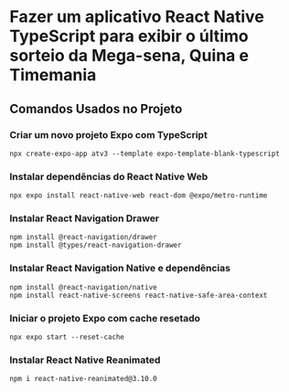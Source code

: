 # Fazer um aplicativo React Native TypeScript para exibir o último sorteio da Mega-sena, Quina e Timemania

## Comandos Usados no Projeto

### Criar um novo projeto Expo com TypeScript

    npx create-expo-app atv3 --template expo-template-blank-typescript

### Instalar dependências do React Native Web

    npx expo install react-native-web react-dom @expo/metro-runtime

### Instalar React Navigation Drawer

    npm install @react-navigation/drawer
    npm install @types/react-navigation-drawer

### Instalar React Navigation Native e dependências

    npm install @react-navigation/native
    npm install react-native-screens react-native-safe-area-context

### Iniciar o projeto Expo com cache resetado

    npx expo start --reset-cache

### Instalar React Native Reanimated

    npm i react-native-reanimated@3.10.0
